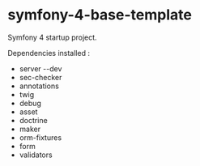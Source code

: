 # symfony-4-base-template

Symfony 4 startup project.

Dependencies installed :

- server --dev
- sec-checker
- annotations
- twig
- debug
- asset
- doctrine
- maker
- orm-fixtures
- form
- validators